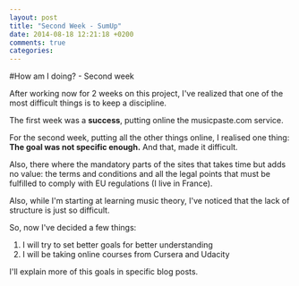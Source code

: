 ```yaml
---
layout: post
title: "Second Week - SumUp"
date: 2014-08-18 12:21:18 +0200
comments: true
categories: 
---
```


#How am I doing? - Second week

After working now for 2 weeks on this project, I've realized that one of the most difficult things is to keep a discipline.

The first week was a **success**, putting online the musicpaste.com service.

For the second week, putting all the other things online, I realised one thing:
**The goal was not specific enough.** And that, made it difficult.

Also, there where the mandatory parts of the sites that takes time but adds no value: the terms and conditions and all the legal points that must be fulfilled to comply with EU regulations (I live in France).

Also, while I'm starting at learning music theory, I've noticed that the lack of structure is just so difficult.

So, now I've decided a few things:
 1. I will try to set better goals for better understanding
 2. I will be taking online courses from Cursera and Udacity
 
 
I'll explain more of this goals in specific blog posts.


